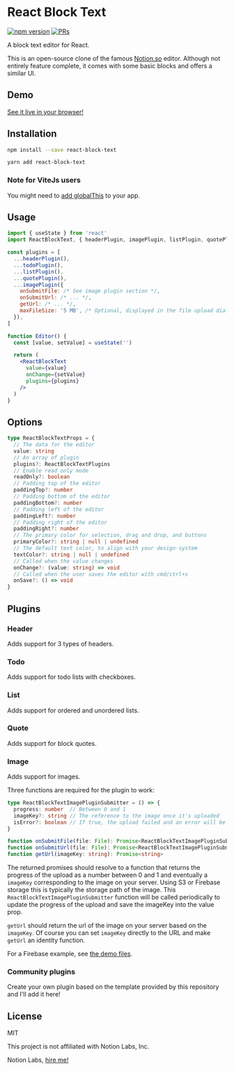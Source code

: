 # React Block Text

[![npm version](https://badge.fury.io/js/react-block-text.svg)](https://badge.fury.io/js/react-block-text)
[![PRs](https://img.shields.io/badge/PRs-Welcome!-darkGreen)](https://github.com/dherault/react-block-text/pulls)

A block text editor for React.

This is an open-source clone of the famous [Notion.so](https://notion.so) editor. Although not entirely feature complete, it comes with some basic blocks and offers a similar UI.

## Demo

[See it live in your browser!](https://react-block-text.web.app/)

## Installation

```bash
npm install --save react-block-text
```
```bash
yarn add react-block-text
```

### Note for ViteJs users

You might need to [add globalThis](https://github.com/vitejs/vite/discussions/7915) to your app.

## Usage

```jsx
import { useState } from 'react'
import ReactBlockText, { headerPlugin, imagePlugin, listPlugin, quotePlugin, todoPlugin } from 'react-block-text'

const plugins = [
  ...headerPlugin(),
  ...todoPlugin(),
  ...listPlugin(),
  ...quotePlugin(),
  ...imagePlugin({
    onSubmitFile: /* See image plugin section */,
    onSubmitUrl: /* ... */,
    getUrl: /* ... */,
    maxFileSize: '5 MB', /* Optional, displayed in the file upload dialog */
  }),
]

function Editor() {
  const [value, setValue] = useState('')

  return (
    <ReactBlockText
      value={value}
      onChange={setValue}
      plugins={plugins}
    />
  )
}
```

## Options

```ts
type ReactBlockTextProps = {
  // The data for the editor
  value: string
  // An array of plugin
  plugins?: ReactBlockTextPlugins
  // Enable read only mode
  readOnly?: boolean
  // Padding top of the editor
  paddingTop?: number
  // Padding bottom of the editor
  paddingBottom?: number
  // Padding left of the editor
  paddingLeft?: number
  // Padding right of the editor
  paddingRight?: number
  // The primary color for selection, drag and drop, and buttons
  primaryColor?: string | null | undefined
  // The default text color, to align with your design-system
  textColor?: string | null | undefined
  // Called when the value changes
  onChange?: (value: string) => void
  // Called when the user saves the editor with cmd/ctrl+s
  onSave?: () => void
}
```

## Plugins

### Header

Adds support for 3 types of headers.

### Todo

Adds support for todo lists with checkboxes.

### List

Adds support for ordered and unordered lists.

### Quote

Adds support for block quotes.

### Image

Adds support for images.

Three functions are required for the plugin to work:

```ts
type ReactBlockTextImagePluginSubmitter = () => {
  progress: number  // Between 0 and 1
  imageKey?: string // The reference to the image once it's uploaded
  isError?: boolean // If true, the upload failed and an error will be displayed on the editor
}

function onSubmitFile(file: File): Promise<ReactBlockTextImagePluginSubmitter>
function onSubmitUrl(file: File): Promise<ReactBlockTextImagePluginSubmitter>
function getUrl(imageKey: string): Promise<string>
```

The returned promises should resolve to a function that returns the progress of the upload as a number between 0 and 1 and eventually a `imageKey` corresponding to the image on your server. Using S3 or Firebase storage this is typically the storage path of the image. This `ReactBlockTextImagePluginSubmitter` function will be called periodically to update the progress of the upload and save the imageKey into the value prop.

`getUrl` should return the url of the image on your server based on the `imageKey`. Of course you can set `imageKey` directly to the URL and make `getUrl` an identity function.

For a Firebase example, see [the demo files](https://github.com/dherault/react-block-text/blob/main/demo/src/App.tsx).

### Community plugins

Create your own plugin based on the template provided by this repository and I'll add it here!

## License

MIT

This project is not affiliated with Notion Labs, Inc.

Notion Labs, [hire me!](https://dherault.com)
